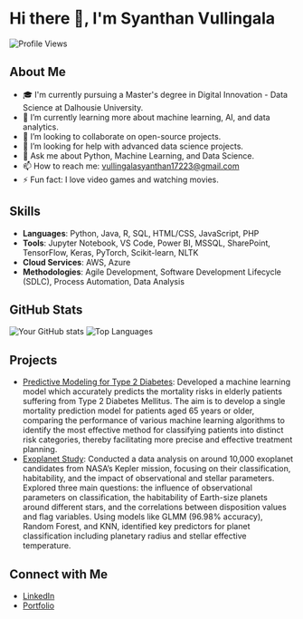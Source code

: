 # Hi there 👋, I'm Syanthan Vullingala

![Profile Views](https://komarev.com/ghpvc/?username=shanthan001&color=blue)

## About Me
- 🎓 I'm currently pursuing a Master's degree in Digital Innovation - Data Science at Dalhousie University.
- 🌱 I’m currently learning more about machine learning, AI, and data analytics.
- 👯 I’m looking to collaborate on open-source projects.
- 🤔 I’m looking for help with advanced data science projects.
- 💬 Ask me about Python, Machine Learning, and Data Science.
- 📫 How to reach me: [vullingalasyanthan17223@gmail.com](mailto:vullingalasyanthan17223@gmail.com)
- ⚡ Fun fact: I love video games and watching movies.

## Skills
- **Languages**: Python, Java, R, SQL, HTML/CSS, JavaScript, PHP
- **Tools**: Jupyter Notebook, VS Code, Power BI, MSSQL, SharePoint, TensorFlow, Keras, PyTorch, Scikit-learn, NLTK
- **Cloud Services**: AWS, Azure
- **Methodologies**: Agile Development, Software Development Lifecycle (SDLC), Process Automation, Data Analysis

## GitHub Stats
![Your GitHub stats](https://github-readme-stats.vercel.app/api?username=shanthan001&show_icons=true&hide=contribs,prs&theme=radical)
![Top Languages](https://github-readme-stats.vercel.app/api/top-langs/?username=shanthan001&layout=compact&theme=radical)

## Projects
- [Predictive Modeling for Type 2 Diabetes](https://github.com/shanthan001/T2-Diabetes-Mellitus-Detection): Developed a machine learning model which accurately predicts the mortality risks in elderly patients suffering from Type 2 Diabetes Mellitus. The aim is to develop a single mortality prediction model for patients aged 65 years or older, comparing the performance of various machine learning algorithms to identify the most effective method for classifying patients into distinct risk categories, thereby facilitating more precise and effective treatment planning.
- [Exoplanet Study](https://github.com/shanthan001/Exoplanet-study): Conducted a data analysis on around 10,000 exoplanet candidates from NASA’s Kepler mission, focusing on their classification, habitability, and the impact of observational and stellar parameters. Explored three main questions: the influence of observational parameters on classification, the habitability of Earth-size planets around different stars, and the correlations between disposition values and flag variables. Using models like GLMM (96.98% accuracy), Random Forest, and KNN, identified key predictors for planet classification including planetary radius and stellar effective temperature.

## Connect with Me
- [LinkedIn](https://www.linkedin.com/in/shyantan)
- [Portfolio](https://your-portfolio.com)
